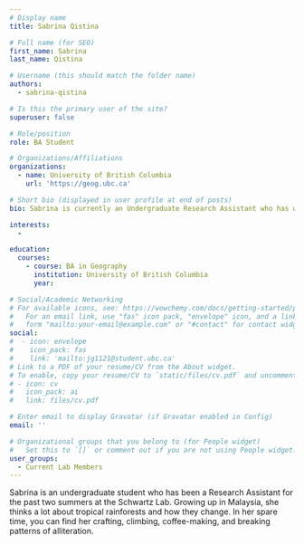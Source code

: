 ```yaml
---
# Display name
title: Sabrina Qistina

# Full name (for SEO)
first_name: Sabrina
last_name: Qistina

# Username (this should match the folder name)
authors:
  - sabrina-qistina

# Is this the primary user of the site?
superuser: false

# Role/position
role: BA Student 

# Organizations/Affiliations
organizations:
  - name: University of British Columbia
    url: 'https://geog.ubc.ca'

# Short bio (displayed in user profile at end of posts)
bio: Sabrina is currently an Undergraduate Research Assistant who has worked for the past two summers within the lab, assisting various graduate students with their research.

interests:
  - 

education:
  courses:
    - course: BA in Geography
      institution: University of British Columbia
      year:

# Social/Academic Networking
# For available icons, see: https://wowchemy.com/docs/getting-started/page-builder/#icons
#   For an email link, use "fas" icon pack, "envelope" icon, and a link in the
#   form "mailto:your-email@example.com" or "#contact" for contact widget.
social:
#  - icon: envelope
#    icon_pack: fas
#    link: 'mailto:jg1121@student.ubc.ca'
# Link to a PDF of your resume/CV from the About widget.
# To enable, copy your resume/CV to `static/files/cv.pdf` and uncomment the lines below.
# - icon: cv
#   icon_pack: ai
#   link: files/cv.pdf

# Enter email to display Gravatar (if Gravatar enabled in Config)
email: ''

# Organizational groups that you belong to (for People widget)
#   Set this to `[]` or comment out if you are not using People widget.
user_groups:
  - Current Lab Members
---
```


Sabrina is an undergraduate student who has been a Research Assistant for the past two summers at the Schwartz Lab. Growing up in Malaysia, she thinks a lot about tropical rainforests and how they change. In her spare time, you can find her crafting, climbing, coffee-making, and breaking patterns of alliteration.
